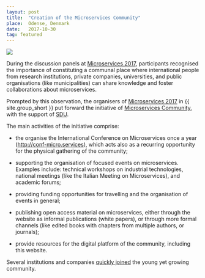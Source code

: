 ```yaml
---
layout: post
title:  "Creation of the Microservices Community"
place:  Odense, Denmark
date:   2017-10-30
tag: featured
---
```

<img class="img-fluid mx-auto d-block" src="/images/posts/microservices-community.png">

During the discussion panels at [Microservices 2017](/events/2017-10-25-Microservices_Conference), participants recognised the importance of constituting a communal place where international people from research institutions, private companies, universities, and public organisations (like municipalities) can share knowledge and foster collaborations about microservices.

<!--more-->

Prompted by this observation, the organisers of [Microservices 2017](/events/2017-10-25-Microservices_Conference) in {{ site.group_short }} put forward the initiative of [Microservices Community](http://microservices.sdu.dk/), with the support of [SDU](https://www.sdu.dk/en).


The main activities of the initiative comprise:

- the organise the International Conference on Microservices once a year (http://conf-micro.services), which acts also as a recurring opportunity for the physical gathering of the community;

- supporting the organisation of focused events on microservices. Examples include: technical workshops on industrial technologies, national meetings (like the Italian Meeting on Microservices), and academic forums;

- providing funding opportunities for travelling and the organisation of events in general;

- publishing open access material on microservices, either through the website as informal publications (white papers), or through more formal channels (like edited books with chapters from multiple authors, or journals);

- provide resources for the digital platform of the community, including this website.

Several institutions and companies [quickly joined](http://microservices.sdu.dk/#members) the young yet growing community.
